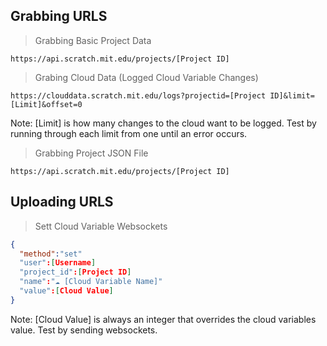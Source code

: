 Grabbing URLS
---
> Grabbing Basic Project Data
```
https://api.scratch.mit.edu/projects/[Project ID]
```
> Grabing Cloud Data (Logged Cloud Variable Changes)
```
https://clouddata.scratch.mit.edu/logs?projectid=[Project ID]&limit=[Limit]&offset=0
```
Note:
  [Limit] is how many changes to the cloud want to be logged. Test by running through each limit from one until an error occurs.
> Grabbing Project JSON File
```
https://api.scratch.mit.edu/projects/[Project ID]
```
Uploading URLS
---
> Sett Cloud Variable Websockets
```json
{
  "method":"set"
  "user":[Username]
  "project_id":[Project ID]
  "name":"☁️ [Cloud Variable Name]"
  "value":[Cloud Value]
}
```
Note:
  [Cloud Value] is always an integer that overrides the cloud variables value. Test by sending websockets.
